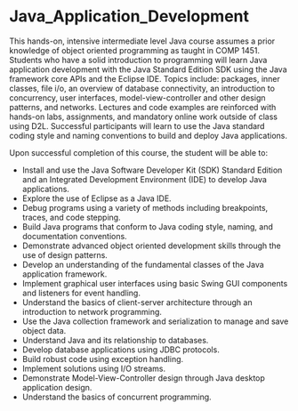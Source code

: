 # Java_Application_Development

This hands-on, intensive intermediate level Java course assumes a prior knowledge of object oriented programming
as taught in COMP 1451. Students who have a solid introduction to programming will learn Java application development
with the Java Standard Edition SDK using the Java framework core APIs and the Eclipse IDE. Topics include: packages,
inner classes, file i/o, an overview of database connectivity, an introduction to concurrency, user interfaces, 
model-view-controller and other design patterns, and networks. Lectures and code examples are reinforced with hands-on labs,
assignments, and mandatory online work outside of class using D2L. Successful participants will learn to use the 
Java standard coding style and naming conventions to build and deploy Java applications.

Upon successful completion of this course, the student will be able to:
<ul>
<li>Install and use the Java Software Developer Kit (SDK) Standard Edition and an Integrated Development Environment (IDE) to develop Java applications.</li>
<li>Explore the use of Eclipse as a Java IDE.</li>
<li>Debug programs using a variety of methods including breakpoints, traces, and code stepping.</li>
<li>Build Java programs that conform to Java coding style, naming, and documentation conventions.</li>
<li>Demonstrate advanced object oriented development skills through the use of design patterns.</li>
<li>Develop an understanding of the fundamental classes of the Java application framework.</li>
<li>Implement graphical user interfaces using basic Swing GUI components and listeners for event handling.</li>
<li>Understand the basics of client-server architecture through an introduction to network programming.</li>
<li>Use the Java collection framework and serialization to manage and save object data.</li>
<li>Understand Java and its relationship to databases.</li>
<li>Develop database applications using JDBC protocols.</li>
<li>Build robust code using exception handling.</li>
<li>Implement solutions using I/O streams.</li>
<li>Demonstrate Model-View-Controller design through Java desktop application design.</li>
<li>Understand the basics of concurrent programming.</li>
</ul>
